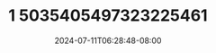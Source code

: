 --- 
title: "1 5035405497323225461"
description: "video  video bokep 1 5035405497323225461 simontok   new"
date: 2024-07-11T06:28:48-08:00
file_code: "u5uv14ykupct"
draft: false
cover: "8v3u5vhh8c7m73p2.jpg"
tags: ["indo", "bokep-indo", "bokep-viral", "bokep-ig"]
length: 179
fld_id: "1235740"
foldername: "Asupan Pemuas Nafsu"
categories: ["Asupan Pemuas Nafsu"]
views: 38
---